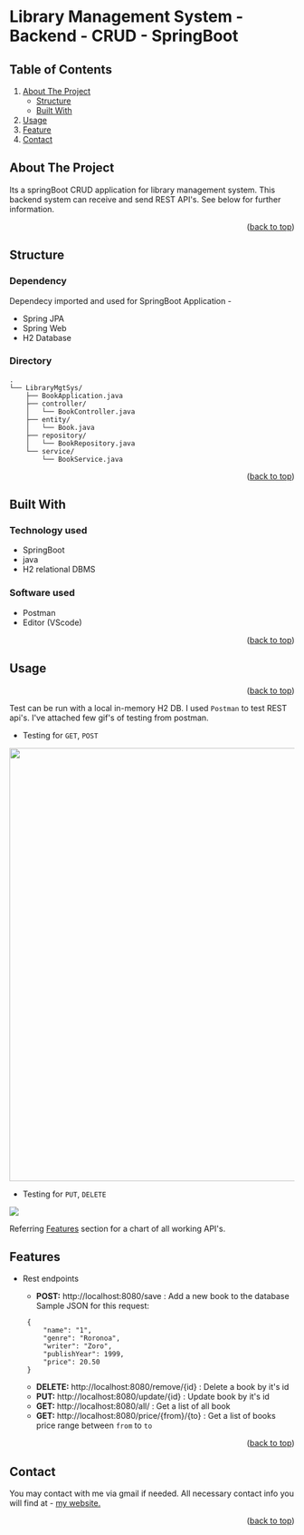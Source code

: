 
# Library Management System - Backend - CRUD - SpringBoot
  
  
<div id="top"></div>

<!-- TABLE OF CONTENTS -->

## Table of Contents

  <ol>
    <li>
      <a href="#about2">About The Project</a>
      <ul>
        <li><a href="#build3">Structure</a></li>
        <li><a href="#build2">Built With</a></li>
      </ul>
    </li>
    <li><a href="#usage2">Usage</a></li>
    <li><a href="#usage3">Feature</a></li>
    <li><a href="#contact2">Contact</a></li>
  </ol>



<div id="about2"></div>


<!-- ABOUT THE PROJECT -->

## About The Project

Its a springBoot CRUD application for library management system. This backend system can receive and send REST API's. See below for further information.  

<p align="right">(<a href="#top">back to top</a>)</p>


<div id="build3"></div>

## Structure
  
### Dependency
  Dependecy imported and used for SpringBoot Application -
  * Spring JPA
  * Spring Web
  * H2 Database

### Directory
```
.
└── LibraryMgtSys/
    ├── BookApplication.java
    ├── controller/
    │   └── BookController.java
    ├── entity/
    │   └── Book.java
    ├── repository/
    │   └── BookRepository.java
    └── service/
        └── BookService.java
```  
<p align="right">(<a href="#top">back to top</a>)</p>    

<div id="build2"></div>
  
## Built With

### Technology used

  * SpringBoot
  * java
  * H2 relational DBMS

### Software used
  
  * Postman
  * Editor (VScode)
  
<p align="right">(<a href="#top">back to top</a>)</p>







<div id="usage2"></div>



<!-- USAGE EXAMPLES -->
## Usage



<p align="right">(<a href="#top">back to top</a>)</p>

Test can be run with a local in-memory H2 DB. I used `Postman` to test REST api's. I've attached few gif's of testing from postman.
* Testing for `GET`, `POST`  
<img src="gifs/1.gif" width=764 align="center">

* Testing for `PUT`, `DELETE`  <br>
<img src="gifs/2.gif" align="center">

Referring <a href="#usage3">Features</a> section for a chart of all working API's.


<div id="usage3"></div>






<!-- USAGE EXAMPLES -->
## Features

  * Rest endpoints 

    * **POST:** http://localhost:8080/save : Add a new book to the database <br>
    Sample JSON for this request:
     ```
      {
          "name": "1",
          "genre": "Roronoa",
          "writer": "Zoro",
          "publishYear": 1999,
          "price": 20.50
      }
      ```
    * **DELETE:** http://localhost:8080/remove/{id} : Delete a book by it's id
    * **PUT:** http://localhost:8080/update/{id} : Update book by it's id
    * **GET:** http://localhost:8080/all/ : Get a list of all book
    * **GET:** http://localhost:8080/price/{from}/{to} : Get a list of books price range between `from` to `to`
 
    
<p align="right">(<a href="#top">back to top</a>)</p>



<div id="contact2"></div>


<!-- CONTACT -->
## Contact

You may contact with me via gmail if needed. All necessary contact info you will find at - 
<a href="https://hurutta.github.io"> my website. <a>


<p align="right">(<a href="#top">back to top</a>)</p>
